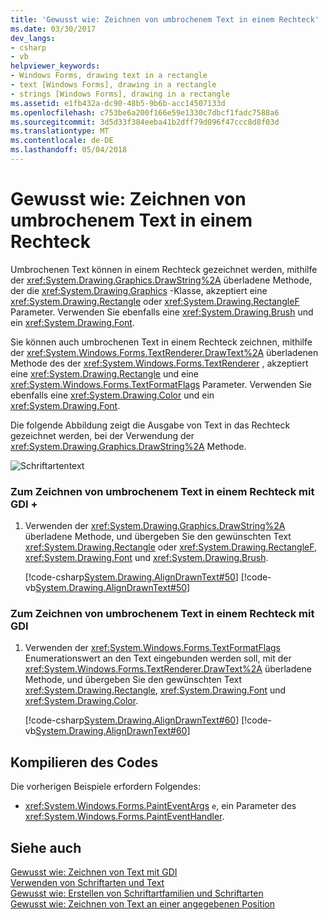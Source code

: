 ```yaml
---
title: 'Gewusst wie: Zeichnen von umbrochenem Text in einem Rechteck'
ms.date: 03/30/2017
dev_langs:
- csharp
- vb
helpviewer_keywords:
- Windows Forms, drawing text in a rectangle
- text [Windows Forms], drawing in a rectangle
- strings [Windows Forms], drawing in a rectangle
ms.assetid: e1fb432a-dc90-48b5-9b6b-acc14507133d
ms.openlocfilehash: c753be6a200f166e59e1330c7dbcf1fadc7588a6
ms.sourcegitcommit: 3d5d33f384eeba41b2dff79d096f47ccc8d8f03d
ms.translationtype: MT
ms.contentlocale: de-DE
ms.lasthandoff: 05/04/2018
---
```

# <a name="how-to-draw-wrapped-text-in-a-rectangle"></a>Gewusst wie: Zeichnen von umbrochenem Text in einem Rechteck
Umbrochenen Text können in einem Rechteck gezeichnet werden, mithilfe der <xref:System.Drawing.Graphics.DrawString%2A> überladene Methode, der die <xref:System.Drawing.Graphics> -Klasse, akzeptiert eine <xref:System.Drawing.Rectangle> oder <xref:System.Drawing.RectangleF> Parameter. Verwenden Sie ebenfalls eine <xref:System.Drawing.Brush> und ein <xref:System.Drawing.Font>.  
  
 Sie können auch umbrochenen Text in einem Rechteck zeichnen, mithilfe der <xref:System.Windows.Forms.TextRenderer.DrawText%2A> überladenen Methode des der <xref:System.Windows.Forms.TextRenderer> , akzeptiert eine <xref:System.Drawing.Rectangle> und eine <xref:System.Windows.Forms.TextFormatFlags> Parameter. Verwenden Sie ebenfalls eine <xref:System.Drawing.Color> und ein <xref:System.Drawing.Font>.  
  
 Die folgende Abbildung zeigt die Ausgabe von Text in das Rechteck gezeichnet werden, bei der Verwendung der <xref:System.Drawing.Graphics.DrawString%2A> Methode.  
  
 ![Schriftartentext](../../../../docs/framework/winforms/advanced/media/csfontstext2.png "csfontstext2")  
  
### <a name="to-draw-wrapped-text-in-a-rectangle-with-gdi"></a>Zum Zeichnen von umbrochenem Text in einem Rechteck mit GDI +  
  
1.  Verwenden der <xref:System.Drawing.Graphics.DrawString%2A> überladene Methode, und übergeben Sie den gewünschten Text <xref:System.Drawing.Rectangle> oder <xref:System.Drawing.RectangleF>, <xref:System.Drawing.Font> und <xref:System.Drawing.Brush>.  
  
     [!code-csharp[System.Drawing.AlignDrawnText#50](../../../../samples/snippets/csharp/VS_Snippets_Winforms/System.Drawing.AlignDrawnText/CS/Form1.cs#50)]
     [!code-vb[System.Drawing.AlignDrawnText#50](../../../../samples/snippets/visualbasic/VS_Snippets_Winforms/System.Drawing.AlignDrawnText/VB/Form1.vb#50)]  
  
### <a name="to-draw-wrapped-text-in-a-rectangle-with-gdi"></a>Zum Zeichnen von umbrochenem Text in einem Rechteck mit GDI  
  
1.  Verwenden der <xref:System.Windows.Forms.TextFormatFlags> Enumerationswert an den Text eingebunden werden soll, mit der <xref:System.Windows.Forms.TextRenderer.DrawText%2A> überladene Methode, und übergeben Sie den gewünschten Text <xref:System.Drawing.Rectangle>, <xref:System.Drawing.Font> und <xref:System.Drawing.Color>.  
  
     [!code-csharp[System.Drawing.AlignDrawnText#60](../../../../samples/snippets/csharp/VS_Snippets_Winforms/System.Drawing.AlignDrawnText/CS/Form1.cs#60)]
     [!code-vb[System.Drawing.AlignDrawnText#60](../../../../samples/snippets/visualbasic/VS_Snippets_Winforms/System.Drawing.AlignDrawnText/VB/Form1.vb#60)]  
  
## <a name="compiling-the-code"></a>Kompilieren des Codes  
 Die vorherigen Beispiele erfordern Folgendes:  
  
-   <xref:System.Windows.Forms.PaintEventArgs> `e`, ein Parameter des <xref:System.Windows.Forms.PaintEventHandler>.  
  
## <a name="see-also"></a>Siehe auch  
 [Gewusst wie: Zeichnen von Text mit GDI](../../../../docs/framework/winforms/advanced/how-to-draw-text-with-gdi.md)  
 [Verwenden von Schriftarten und Text](../../../../docs/framework/winforms/advanced/using-fonts-and-text.md)  
 [Gewusst wie: Erstellen von Schriftartfamilien und Schriftarten](../../../../docs/framework/winforms/advanced/how-to-construct-font-families-and-fonts.md)  
 [Gewusst wie: Zeichnen von Text an einer angegebenen Position](../../../../docs/framework/winforms/advanced/how-to-draw-text-at-a-specified-location.md)
